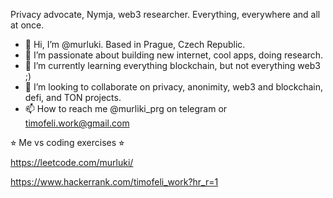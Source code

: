 Privacy advocate, Nymja, web3 researcher.
Everything, everywhere and all at once. 

- 👋 Hi, I’m @murluki. Based in Prague, Czech Republic. 
- 👀 I’m passionate about building new internet, cool apps, doing research.
- 🌱 I’m currently learning everything blockchain, but not everything web3 ;)
- 💞️ I’m looking to collaborate on privacy, anonimity, web3 and blockchain, defi, and TON projects. 
- 📫 How to reach me @murliki_prg on telegram or timofeli.work@gmail.com

⭐︎ Me vs coding exercises ⭐︎ 

https://leetcode.com/murluki/ 

https://www.hackerrank.com/timofeli_work?hr_r=1

